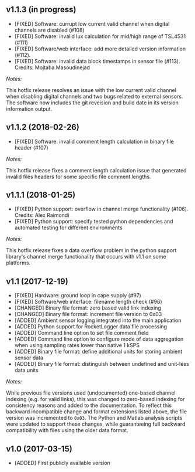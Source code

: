 
## v1.1.3 (in progress)

- [FIXED] Software: currupt low current valid channel when digital channels are disabled (#108)
- [FIXED] Software: invalid lux calculation for mid/high range of TSL4531 (#111)
- [FIXED] Software/web interface: add more detailed version information (#112).
- [FIXED] Software: invalid data block timestamps in sensor file (#113). Credits: Mojtaba Masoudinejad

_Notes:_

This hotfix release resolves an issue with the low current valid channel when disabling digital channels and two bugs related to external sensors.
The software now includes the git reveision and build date in its version information output.


## v1.1.2 (2018-02-26)

- [FIXED] Software: invalid comment length calculation in binary file header (#107)

_Notes:_

This hotfix release fixes a comment length calculation issue that generated invalid files headers for some specific file comment lengths.


## v1.1.1 (2018-01-25)

- [FIXED] Python support: overflow in channel merge functionality (#106). Credits: Alex Raimondi
- [FIXED] Python support: specify tested python dependencies and automated testing for different environments

_Notes:_

This hotfix release fixes a data overflow problem in the python support library's channel merge functionality that occurs with v1.1 on some platforms.


## v1.1 (2017-12-19)

- [FIXED] Hardware: ground loop in cape supply (#97)
- [FIXED] Software/web interface: filename length check (#96)
- [CHANGED] Binary file format: zero based valid link indexing
- [CHANGED] Binary file format: increment file version to 0x03
- [ADDED] Ambient sensor logging integrated into the main application
- [ADDED] Python support for RocketLogger data file processing
- [ADDED] Command line option to set file comment field
- [ADDED] Command line option to configure mode of data aggregation when using sampling rates lower than native 1 kSPS
- [ADDED] Binary file format: define additional units for storing ambient sensor data
- [ADDED] Binary file format: distinguish between undefined and unit-less data units

_Notes:_

While previous file versions used (undocumented) one-based channel indexing (e.g. for valid links), this was changed to zero-based indexing for consistency reasons and added to the documentation. To reflect this backward incompatible change and format extensions listed above, the file version was incremented to `0x03`. The Python and Matlab analysis scripts were updated to support these changes, while guaranteeing full backward compatibility with files using the older data format.


## v1.0 (2017-03-15)

- [ADDED] First publicly available version
